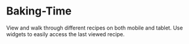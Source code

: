 # Baking-Time
View and walk through different recipes on both mobile and tablet. Use widgets to easily access the last viewed recipe.
